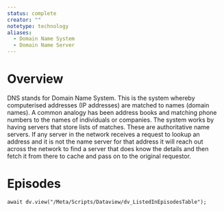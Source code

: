```yaml
---
status: complete
creator: ""
notetype: technology
aliases:
  - Domain Name System
  - Domain Name Server
---
```


# Overview
DNS stands for Domain Name System. This is the system whereby computerised addresses (IP addresses) are matched to names (domain names). A common analogy has been address books and matching phone numbers to the names of individuals or companies.
 The system works by having servers that store lists of matches. These are authoritative name servers. If any server in the network receives a request to lookup an address and it is not the name server for that address it will reach out across the network to find a server that does know the details and then fetch it from there to cache and pass on to the original requestor.
 
# Episodes
```dataviewjs
await dv.view("/Meta/Scripts/Dataview/dv_ListedInEpisodesTable");
```

